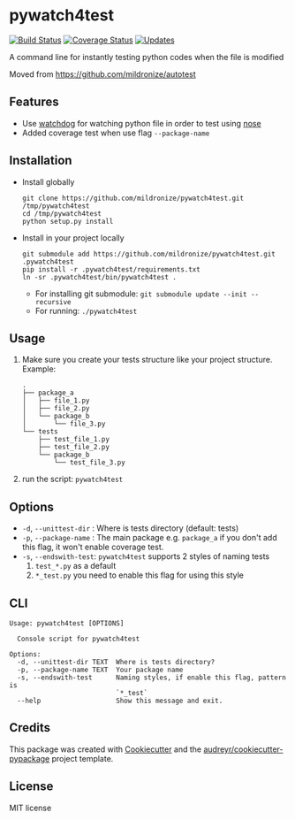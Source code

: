 pywatch4test
============

[![Build Status](https://travis-ci.org/mildronize/pywatch4test.svg?branch=master)](https://travis-ci.org/mildronize/pywatch4test)
[![Coverage Status](https://coveralls.io/repos/github/mildronize/pywatch4test/badge.svg?branch=master)](https://coveralls.io/github/mildronize/pywatch4test?branch=master)
[![Updates](https://pyup.io/repos/github/mildronize/pywatch4test/shield.svg)](https://pyup.io/repos/github/mildronize/pywatch4test/)

A command line for instantly testing python codes when the file is modified

Moved from <https://github.com/mildronize/autotest>

Features
--------

- Use [watchdog](https://pypi.python.org/pypi/watchdog) for watching python file in order to test using [nose](http://nose.readthedocs.io/)
- Added coverage test when use flag `--package-name`

Installation
--------

- Install globally

    ```
    git clone https://github.com/mildronize/pywatch4test.git /tmp/pywatch4test
    cd /tmp/pywatch4test
    python setup.py install
    ```

- Install in your project locally

    ```
    git submodule add https://github.com/mildronize/pywatch4test.git .pywatch4test
    pip install -r .pywatch4test/requirements.txt
    ln -sr .pywatch4test/bin/pywatch4test .
    ```

    - For installing git submodule: `git submodule update --init --recursive`
    - For running: `./pywatch4test`


Usage
------
1. Make sure you create your tests structure like your project structure. Example:

    ```
    .
    ├── package_a
    │   ├── file_1.py
    │   ├── file_2.py
    │   └── package_b
    │       └── file_3.py
    └── tests
        ├── test_file_1.py
        ├── test_file_2.py
        └── package_b
            └── test_file_3.py
    ```

2. run the script: `pywatch4test`

## Options
- `-d`, `--unittest-dir` : Where is tests directory (default: tests)
- `-p`, `--package-name` : The main package e.g. `package_a` if you don't add this flag, it won't enable coverage test.
- `-s`, `--endswith-test`: `pywatch4test` supports 2 styles of naming tests
    1. `test_*.py` as a default
    2. `*_test.py` you need to enable this flag for using this style

## CLI
```
Usage: pywatch4test [OPTIONS]

  Console script for pywatch4test

Options:
  -d, --unittest-dir TEXT  Where is tests directory?
  -p, --package-name TEXT  Your package name
  -s, --endswith-test      Naming styles, if enable this flag, pattern is
                           `*_test`
  --help                   Show this message and exit.

```


Credits
-------

This package was created with [Cookiecutter] and the [audreyr/cookiecutter-pypackage] project template.

License
-------

MIT license


  [Cookiecutter]: https://github.com/audreyr/cookiecutter
  [audreyr/cookiecutter-pypackage]: https://github.com/audreyr/cookiecutter-pypackage
